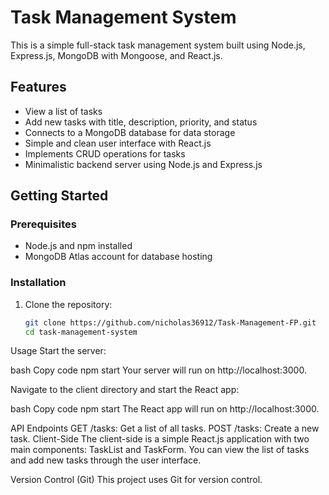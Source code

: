 # Task Management System

This is a simple full-stack task management system built using Node.js, Express.js, MongoDB with Mongoose, and React.js.

## Features

- View a list of tasks
- Add new tasks with title, description, priority, and status
- Connects to a MongoDB database for data storage
- Simple and clean user interface with React.js
- Implements CRUD operations for tasks
- Minimalistic backend server using Node.js and Express.js

## Getting Started

### Prerequisites

- Node.js and npm installed
- MongoDB Atlas account for database hosting

### Installation

1. Clone the repository:

   ```bash
   git clone https://github.com/nicholas36912/Task-Management-FP.git
   cd task-management-system


Usage
Start the server:

bash
Copy code
npm start
Your server will run on http://localhost:3000.

Navigate to the client directory and start the React app:

bash
Copy code
npm start
The React app will run on http://localhost:3000.

API Endpoints
GET /tasks: Get a list of all tasks.
POST /tasks: Create a new task.
Client-Side
The client-side is a simple React.js application with two main components: TaskList and TaskForm. You can view the list of tasks and add new tasks through the user interface.

Version Control (Git)
This project uses Git for version control.